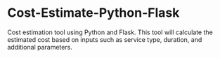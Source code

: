 # Cost-Estimate-Python-Flask
 Cost estimation tool using Python and Flask. This tool will calculate the estimated cost based on inputs such as service type, duration, and additional parameters.
